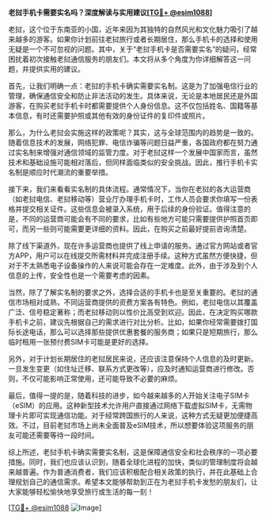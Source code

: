 **老挝手机卡需要实名吗？深度解读与实用建议[[TG💪+ @esim1088](https://t.me/s/esim1088)]**

老挝，这个位于东南亚的小国，近年来因为其独特的自然风光和文化魅力吸引了越来越多的游客。如果你计划前往老挝旅行或者长期居住，那么手机卡的选择和使用无疑是一个不可忽视的问题。其中，关于“老挝手机卡是否需要实名”的疑问，经常困扰着初次接触老挝通信服务的朋友们。本文将从多个角度为你详细解答这一问题，并提供实用的建议。

首先，让我们明确一点：老挝的手机卡确实需要实名制。这是为了加强电信行业的管理，确保通信安全和防止非法活动的发生。具体来说，无论是本地居民还是外国游客，在购买老挝手机卡时都需要提供个人身份信息。这不仅包括姓名、国籍等基本信息，有时还需要护照或其他有效的身份证件的复印件或照片。

那么，为什么老挝会实施这样的政策呢？其实，这与全球范围内的趋势是一致的。随着信息技术的发展，网络犯罪、电信诈骗等问题日益严重，各国政府都在努力通过实名制来增强对通信领域的监管力度。对于老挝这样一个发展中国家而言，虽然技术和基础设施可能相对落后，但同样面临类似的安全挑战。因此，推行手机卡实名制是顺应时代潮流的重要举措。

接下来，我们来看看实名制的具体流程。通常情况下，当你在老挝的各大运营商（如老挝电信、老挝移动等）营业厅办理手机卡时，工作人员会要求你填写一份表格并提交相关证件。这些信息会被录入系统，用于后续的身份验证。值得注意的是，不同的运营商可能会有不同的要求，比如有些地方可能只需要提供护照首页即可，而另一些则可能需要更详细的资料。因此，在购买之前最好提前咨询清楚。

除了线下渠道外，现在许多运营商也提供了线上申请的服务。通过官方网站或者官方APP，用户可以在线提交所需材料并完成注册手续。这种方式虽然方便快捷，但对于不太熟悉电子设备操作的人来说可能会存在一定难度。此外，由于涉及到个人信息的上传，安全性也是一个需要考虑的因素。

当然，除了了解实名制的要求之外，选择合适的手机卡也是至关重要的。老挝的通信市场相对成熟，不同运营商提供的资费方案各有特色。例如，老挝电信以其覆盖广泛、信号稳定著称；而老挝移动则以性价比高受到欢迎。因此，在决定购买哪款手机卡之前，建议先根据自己的需求进行对比分析。比如，如果你经常需要拨打国际长途电话，那么可以选择那些提供优惠套餐的服务商；如果只是短期旅行，那么临时租用一张预付费SIM卡可能是更好的选择。

另外，对于计划长期居住的老挝居民来说，还应该注意保持个人信息的及时更新。一旦发生变更（如住址迁移、联系方式更改等），应及时通知运营商进行修改。否则，不仅可能影响正常使用，还可能导致不必要的麻烦。

最后，值得一提的是，随着科技的进步，如今越来越多的人开始关注电子SIM卡（eSIM）的应用。这种新型技术允许用户直接通过网络下载虚拟SIM卡，无需物理卡片即可实现通信功能。对于经常跨国旅行的人来说，这种方式无疑更加便捷高效。不过，目前老挝市场上尚未全面普及eSIM技术，所以想要体验这项服务的朋友可能还需要等待一段时间。

综上所述，老挝手机卡确实需要实名制，这是保障通信安全和社会秩序的一项必要措施。同时，我们也应该认识到，随着全球化进程的加快，类似的管理制度将会越来越普遍。作为普通消费者，我们应该积极配合相关政策的执行，并在此基础上合理规划自己的通信需求。希望本文能够帮助到正在为老挝手机卡发愁的朋友们，让大家能够轻松愉快地享受旅行或生活的每一刻！

[[TG💪+ @esim1088](https://t.me/s/esim1088) ![Image](https://i.postimg.cc/4NQfJmqS/Snipaste-2025-05-13-00-14-12.png)]